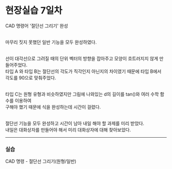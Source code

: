 <h1>현장실습 7일차</h1>

CAD 명령어 '절단선 그리기' 완성<br><br>

마무리 짓지 못했던 일반 기능을 모두 완성하였다. <br><br>

선이 대각선으로 그려질 때의 단위 벡터의 방향을 잡아주고 모양이 흐트러지지 않게 만들어주었다. <br>
타입 A 와 타입 B는 절단선의 각도가 직각인지 아닌지의 차이였기 때문에 타입 B에서 각도를 90으로 맞춰주었다. <br><br>

타입 C는 원형 유형과 비슷하였지만 그림에 나와있는 d의 길이를 tan()와 여러 수학 함수를 이용하여 <br>
구해야 했기 때문에 식을 완성하는데 시간이 걸렸다. <br><br>

절단선 기능을 모두 완성하고 시간이 남아 내일 해야 할 과제를 미리 받았다. <br>
내일은 대화상자를 만들어야 해서 미리 대화상자에 대해 찾아보았다. <br>

<hr>
<h3>실습</h3>
CAD 명령 - 절단선 그리기(원형/일반)
